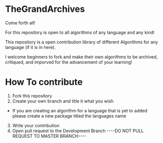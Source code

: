 # TheGrandArchives
Come forth all! 

For this repository is open to all algorithms of any language and any kind!

This repository is a open contribution library of different Algorithms for any language (if it is in here).

I welcome beginners to fork and make their own algorithms to be archived, critiqued, and imporved for the advancement of 
your learning!

# How To contribute
1. Fork this repository
2. Create your own branch and title it what you wish
  - If you are creating an algorithm for a language that is yet to added please create a new package titled the languages name
3. Write your contribution
4. Open pull request to the Development Branch ----DO NOT PULL REQUEST TO MASTER BRANCH----
